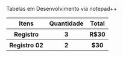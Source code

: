 Tabelas em Desenvolvimento via notepad++

<!DOCTYPE html>

<title>Tabelas</title>
<table>

<tr>
<th>Itens</th>
<th>Quantidade</th>
<th>Total</th>
</tr>

<tr>
<th>Registro</th>
<th>3</th>
<th>R$30</th>
</tr>

<tr>
<th>Registro 02</th>
<th>2</th>
<th>$30</th>
</tr>

</table>
